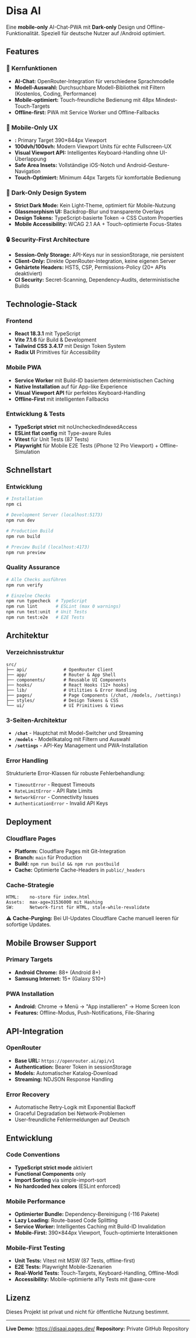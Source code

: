 # Disa AI

Eine **mobile-only** AI-Chat-PWA mit **Dark-only** Design und Offline-Funktionalität. Speziell für deutsche Nutzer auf /Android optimiert.

## Features

### 🎯 Kernfunktionen

- **AI-Chat:** OpenRouter-Integration für verschiedene Sprachmodelle
- **Modell-Auswahl:** Durchsuchbare Modell-Bibliothek mit Filtern (Kostenlos, Coding, Performance)
- **Mobile-optimiert:** Touch-freundliche Bedienung mit 48px Mindest-Touch-Targets
- **Offline-first:** PWA mit Service Worker und Offline-Fallbacks

### 📱 Mobile-Only UX

- **:** Primary Target 390×844px Viewport
- **100dvh/100svh:** Modern Viewport Units für echte Fullscreen-UX
- **Visual Viewport API:** Intelligentes Keyboard-Handling ohne UI-Überlappung
- **Safe Area Insets:** Vollständige iOS-Notch und Android-Gesture-Navigation
- **Touch-Optimiert:** Minimum 44px Targets für komfortable Bedienung

### 🎨 Dark-Only Design System

- **Strict Dark Mode:** Kein Light-Theme, optimiert für Mobile-Nutzung
- **Glassmorphism UI:** Backdrop-Blur und transparente Overlays
- **Design Tokens:** TypeScript-basierte Token → CSS Custom Properties
- **Mobile Accessibility:** WCAG 2.1 AA + Touch-optimierte Focus-States

### 🔒 Security-First Architecture

- **Session-Only Storage:** API-Keys nur in sessionStorage, nie persistent
- **Client-Only:** Direkte OpenRouter-Integration, keine eigenen Server
- **Gehärtete Headers:** HSTS, CSP, Permissions-Policy (20+ APIs deaktiviert)
- **CI Security:** Secret-Scanning, Dependency-Audits, deterministische Builds

## Technologie-Stack

### Frontend

- **React 18.3.1** mit TypeScript
- **Vite 7.1.6** für Build & Development
- **Tailwind CSS 3.4.17** mit Design Token System
- **Radix UI** Primitives für Accessibility

### Mobile PWA

- **Service Worker** mit Build-ID basiertem deterministischen Caching
- **Native Installation** auf für App-like Experience
- **Visual Viewport API** für perfektes Keyboard-Handling
- **Offline-First** mit intelligenten Fallbacks

### Entwicklung & Tests

- **TypeScript strict** mit noUncheckedIndexedAccess
- **ESLint flat config** mit Type-aware Rules
- **Vitest** für Unit Tests (87 Tests)
- **Playwright** für Mobile E2E Tests (iPhone 12 Pro Viewport) + Offline-Simulation

## Schnellstart

### Entwicklung

```bash
# Installation
npm ci

# Development Server (localhost:5173)
npm run dev

# Production Build
npm run build

# Preview Build (localhost:4173)
npm run preview
```

### Quality Assurance

```bash
# Alle Checks ausführen
npm run verify

# Einzelne Checks
npm run typecheck  # TypeScript
npm run lint       # ESLint (max 0 warnings)
npm run test:unit  # Unit Tests
npm run test:e2e   # E2E Tests
```

## Architektur

### Verzeichnisstruktur

```
src/
├── api/              # OpenRouter Client
├── app/              # Router & App Shell
├── components/       # Reusable UI Components
├── hooks/            # React Hooks (12+ hooks)
├── lib/              # Utilities & Error Handling
├── pages/            # Page Components (/chat, /models, /settings)
├── styles/           # Design Tokens & CSS
└── ui/               # UI Primitives & Views
```

### 3-Seiten-Architektur

- **`/chat`** - Hauptchat mit Model-Switcher und Streaming
- **`/models`** - Modellkatalog mit Filtern und Auswahl
- **`/settings`** - API-Key Management und PWA-Installation

### Error Handling

Strukturierte Error-Klassen für robuste Fehlerbehandlung:

- `TimeoutError` - Request Timeouts
- `RateLimitError` - API Rate Limits
- `NetworkError` - Connectivity Issues
- `AuthenticationError` - Invalid API Keys

## Deployment

### Cloudflare Pages

- **Platform:** Cloudflare Pages mit Git-Integration
- **Branch:** `main` für Production
- **Build:** `npm run build && npm run postbuild`
- **Cache:** Optimierte Cache-Headers in `public/_headers`

### Cache-Strategie

```
HTML:    no-store für index.html
Assets:  max-age=31536000 mit Hashing
SW:      Network-first für HTML, stale-while-revalidate
```

⚠️ **Cache-Purging:** Bei UI-Updates Cloudflare Cache manuell leeren für sofortige Updates.

## Mobile Browser Support

### Primary Targets

- **Android Chrome:** 88+ (Android 8+)
- **Samsung Internet:** 15+ (Galaxy S10+)

### PWA Installation

- **Android:** Chrome → Menü → "App installieren" → Home Screen Icon
- **Features:** Offline-Modus, Push-Notifications, File-Sharing

## API-Integration

### OpenRouter

- **Base URL:** `https://openrouter.ai/api/v1`
- **Authentication:** Bearer Token in sessionStorage
- **Models:** Automatischer Katalog-Download
- **Streaming:** NDJSON Response Handling

### Error Recovery

- Automatische Retry-Logik mit Exponential Backoff
- Graceful Degradation bei Network-Problemen
- User-freundliche Fehlermeldungen auf Deutsch

## Entwicklung

### Code Conventions

- **TypeScript strict mode** aktiviert
- **Functional Components** only
- **Import Sorting** via simple-import-sort
- **No hardcoded hex colors** (ESLint enforced)

### Mobile Performance

- **Optimierter Bundle:** Dependency-Bereinigung (-116 Pakete)
- **Lazy Loading:** Route-based Code Splitting
- **Service Worker:** Intelligentes Caching mit Build-ID Invalidation
- **Mobile-First:** 390×844px Viewport, Touch-optimierte Interaktionen

### Mobile-First Testing

- **Unit Tests:** Vitest mit MSW (87 Tests, offline-first)
- **E2E Tests:** Playwright Mobile-Szenarien
- **Real-World Tests:** Touch-Targets, Keyboard-Handling, Offline-Modi
- **Accessibility:** Mobile-optimierte a11y Tests mit @axe-core

## Lizenz

Dieses Projekt ist privat und nicht für öffentliche Nutzung bestimmt.

---

**Live Demo:** https://disaai.pages.dev/
**Repository:** Private GitHub Repository

